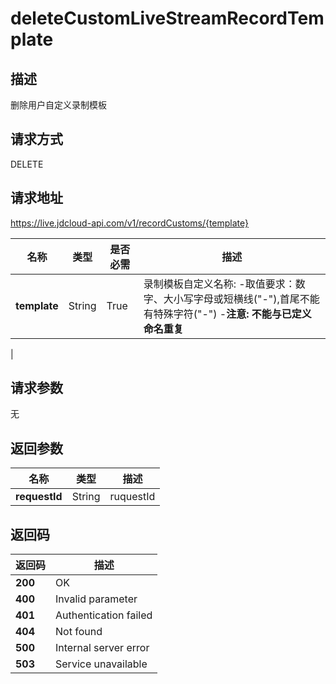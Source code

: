# deleteCustomLiveStreamRecordTemplate


## 描述
删除用户自定义录制模板

## 请求方式
DELETE

## 请求地址
https://live.jdcloud-api.com/v1/recordCustoms/{template}

|名称|类型|是否必需|描述|
|---|---|---|---|
|**template**|String|True|录制模板自定义名称: -取值要求：数字、大小写字母或短横线("-"),首尾不能有特殊字符("-") -<b>注意: 不能与已定义命名重复</b>
|

## 请求参数
无


## 返回参数
|名称|类型|描述|
|---|---|---|
|**requestId**|String|ruquestId|


## 返回码
|返回码|描述|
|---|---|
|**200**|OK|
|**400**|Invalid parameter|
|**401**|Authentication failed|
|**404**|Not found|
|**500**|Internal server error|
|**503**|Service unavailable|
